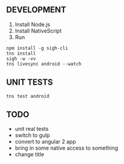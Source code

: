 DEVELOPMENT
-----------
1. Install Node.js
2. Install NativeScript
3. Run
```
npm install -g sigh-cli
tns install
sigh -w -vv
tns livesync android --watch
```

UNIT TESTS
----------
```
tns test android
```

TODO
----
* unit real tests
* switch to gulp
* convert to angular 2 app
* bring in some native access to something
* change title
